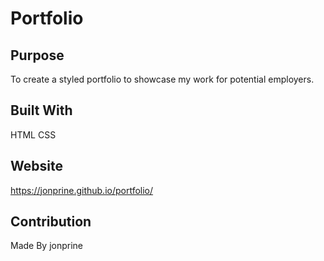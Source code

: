 # Portfolio

## Purpose
To create a styled portfolio to showcase my work for potential employers.

## Built With
HTML
CSS

## Website
https://jonprine.github.io/portfolio/

## Contribution
Made By jonprine
